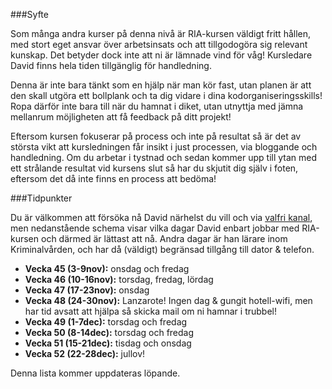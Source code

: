 ###Syfte

Som många andra kurser på denna nivå är RIA-kursen väldigt fritt hållen, med stort eget ansvar över arbetsinsats och att tillgodogöra sig relevant kunskap. Det betyder dock inte att ni är lämnade vind för våg! Kursledare David finns hela tiden tillgänglig för handledning.

Denna är inte bara tänkt som en hjälp när man kör fast, utan planen är att den skall utgöra ett bollplank och ta dig vidare i dina kodorganiseringsskills! Ropa därför inte bara till när du hamnat i diket, utan utnyttja med jämna mellanrum möjligheten att få feedback på ditt projekt!

Eftersom kursen fokuserar på process och inte på resultat så är det av största vikt att kursledningen får insikt i just processen, via bloggande och handledning. Om du arbetar i tystnad och sedan kommer upp till ytan med ett strålande resultat vid kursens slut så har du skjutit dig själv i foten, eftersom det då inte finns en process att bedöma!

###Tidpunkter

Du är välkommen att försöka nå David närhelst du vill och via [valfri kanal](../kursledning), men nedanstående schema visar vilka dagar David enbart jobbar med RIA-kursen och därmed är lättast att nå. Andra dagar är han lärare inom Kriminalvården, och har då (väldigt) begränsad tillgång till dator & telefon.

*    **Vecka 45 (3-9nov):** onsdag och fredag
*    **Vecka 46 (10-16nov):** torsdag, fredag, lördag
*    **Vecka 47 (17-23nov):** onsdag
*    **Vecka 48 (24-30nov):** Lanzarote! Ingen dag & gungit hotell-wifi, men har tid avsatt att hjälpa så skicka mail om ni hamnar i trubbel!
*    **Vecka 49 (1-7dec):** torsdag och fredag
*    **Vecka 50 (8-14dec):** torsdag och fredag
*    **Vecka 51 (15-21dec):** tisdag och onsdag
*    **Vecka 52 (22-28dec):** jullov!

Denna lista kommer uppdateras löpande.
